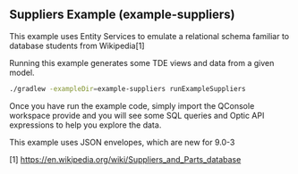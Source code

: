 Suppliers Example (example-suppliers)
-------------------------------------

This example uses Entity Services to emulate a relational schema familiar to database students from Wikipedia[1]

Running this example generates some TDE views and data from a given model.

```bash
./gradlew -exampleDir=example-suppliers runExampleSuppliers
```

Once you have run the example code, simply import the QConsole workspace
provide and you will see some SQL queries and Optic API expressions to help
you explore the data.

This example uses JSON envelopes, which are new for 9.0-3


[1] https://en.wikipedia.org/wiki/Suppliers_and_Parts_database

